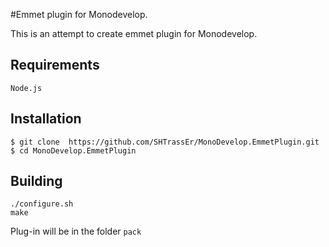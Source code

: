 #Emmet plugin for Monodevelop.

This is an attempt to create emmet plugin for Monodevelop.

## Requirements
    Node.js

## Installation

    $ git clone  https://github.com/SHTrassEr/MonoDevelop.EmmetPlugin.git
    $ cd MonoDevelop.EmmetPlugin

## Building

    ./configure.sh
    make

Plug-in will be in the folder `pack`
